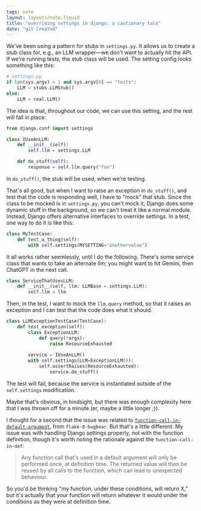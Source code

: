 ```yaml
---
tags: note
layout: layouts/note.liquid
title: "overriding settings in django: a cautionary tale"
date: "git Created"
---
```


We've been using a pattern for stubs in `settings.py`.  It allows us to create a stub class for, e.g., an LLM wrapper—we don't want to actually hit the API. If we're running tests, the stub class will be used.  The setting config looks something like this:

```python
# settings.py
if len(sys.argv) > 1 and sys.argv[0] == "tests":
    LLM = stubs.LLMStub()
else:
    LLM = real.LLM()
```

The idea is that, throughout our code, we can use this setting, and the rest will fall in place:

```python
from django.conf import settings

class IUseAnLLM:
    def __init__(self):
        self.llm = settings.LLM

    def do_stuff(self):
        response = self.llm.query("foo")
```

In `do_stuff()`, the stub will be used, when we're testing.

That's all good, but when I want to raise an exception in `do_stuff()`, and test that the code is responding well, I have to "mock" that stub.  Since the class to be mocked is in `settings.py`, you can't mock it; Django does some dynamic stuff in the background, so we can't treat it like a normal module.  Instead, Django offers alternative interfaces to override settings.  In a test, one way to do it is like this:

```python
class MyTestCase:
    def test_a_thing(self):
        with self.settings(MYSETTING="anothervalue")
```

It all works rather seemlessly, until I do the following.  There's some service class that wants to take an alternate llm; you might want to hit Gemini, then ChatGPT in the next call.

```python
class ServiceThatUsesLLM:
    def __init__(self, llm: LLMBase = settings.LLM):
        self.llm = llm 
```

Then, in the test, I want to mock the `llm.query` method, so that it raises an exception and I can test that the code does what it should.

```python
class LLMExceptionTestCase(TestCase):
    def test_exception(self):
        class ExceptionLLM:
            def query(*args):
                raise ResourceExhausted
        
        service = IUseAnLLM()
        with self.settings(LLM=ExceptionLLM()):
            self.assertRaises(ResourceExhausted):
                service.do_stuff()
```

The test will fail, because the service is instantiated outside of the `self.settings` modification.  

Maybe that's obvious, in hindsight, but there was enough complexity here that I was thrown off for a minute (er, maybe a little longer ;)).

I thought for a second that the issue was related to [`function-call-in-default-argument`](https://docs.astral.sh/ruff/rules/function-call-in-default-argument/#function-call-in-default-argument-b008), from `flake-8-bugbear`.  But that's a little different.  My issue was with handling Django settings properly, not with the function definition, though it's worth noting the rationale against the `function-call-in-def`:

> Any function call that's used in a default argument will only be performed once, at definition time. The returned value will then be reused by all calls to the function, which can lead to unexpected behaviour.

So you'd be thinking "my function, under these conditions, will return X," but it's actually that your function will return whatever it would under the conditions as they were at definition time.
